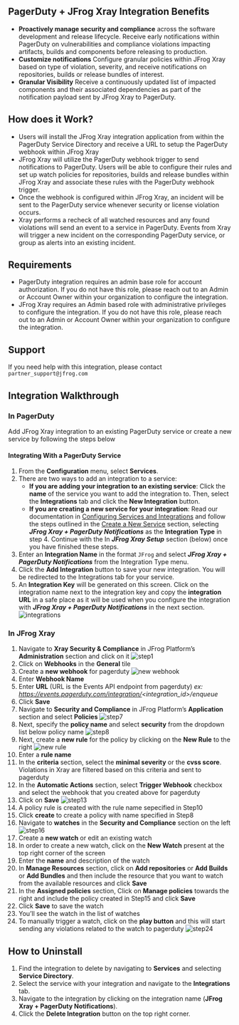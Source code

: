 ## PagerDuty + JFrog Xray Integration Benefits
* **Proactively manage security and compliance** across the software development and release lifecycle.  Receive early notifications within PagerDuty on vulnerabilities and compliance violations impacting artifacts, builds and components before releasing to production.      
* **Customize notifications** Configure granular policies within JFrog Xray based on type of violation, severity, and receive notifications on repositories, builds or release bundles of interest.
* **Granular Visibility** Receive a continuously updated list of impacted components and their associated dependencies as part of the notification payload sent by JFrog Xray to PagerDuty.  

## How does it Work?
* Users will install the JFrog Xray integration application from within the PagerDuty Service Directory and receive a URL to setup the PagerDuty webhook within JFrog Xray
* JFrog Xray will utilize the PagerDuty webhook trigger to send notifications to PagerDuty.  Users will be able to configure their rules and set up watch policies for repositories, builds and release bundles within JFrog Xray and associate these rules with the PagerDuty webhook trigger. 
* Once the webhook is configured within JFrog Xray, an incident will be sent to the PagerDuty service whenever security or license violation occurs.
* Xray performs a recheck of all watched resources and any found violations will send an event to a service in PagerDuty. Events from Xray will trigger a new incident on the corresponding PagerDuty service, or group as alerts into an existing incident.

## Requirements
* PagerDuty integration requires an admin base role for account authorization. If you do not have this role, please reach out to an Admin or Account Owner within your organization to configure the integration.
* JFrog Xray requires an Admin based role with administrative privileges to configure the integration.  If you do not have this role, please reach out to an Admin or Account Owner within your organization to configure the integration.

## Support
If you need help with this integration, please contact `partner_support@jfrog.com`

## Integration Walkthrough
### In PagerDuty
Add JFrog Xray integration to an existing PagerDuty service or create a new service by following the steps below

#### Integrating With a PagerDuty Service
1. From the **Configuration** menu, select **Services**.
2. There are two ways to add an integration to a service:
   * **If you are adding your integration to an existing service**: Click the **name** of the service you want to add the integration to. Then, select the **Integrations** tab and click the **New Integration** button.
   * **If you are creating a new service for your integration**: Read our documentation in [Configuring Services and Integrations](https://support.pagerduty.com/docs/services-and-integrations#section-configuring-services-and-integrations) and follow the steps outlined in the [Create a New Service](https://support.pagerduty.com/docs/services-and-integrations#section-create-a-new-service) section, selecting ***JFrog Xray + PagerDuty Notifications*** as the **Integration Type** in step 4. Continue with the In  ***JFrog Xray Setup***  section (below) once you have finished these steps.
3. Enter an **Integration Name** in the format `JFrog` and select  ***JFrog Xray + PagerDuty Notifications***  from the Integration Type menu.
4. Click the **Add Integration** button to save your new integration. You will be redirected to the Integrations tab for your service.
5. An **Integration Key** will be generated on this screen. Click on the integration name next to the integration key and copy the **integration URL** in a safe place as it will be used when you configure the integration with  ***JFrog Xray + PagerDuty Notifications***  in the next section.
![integrations](https://github.com/narayanss-jf/partner-integrations/blob/main/PagerDuty/Xray/SecurityIncidents/integration.png)

### In JFrog Xray
1. Navigate to **Xray Security & Compliance** in JFrog Platform’s **Administration** section and click on it
![step1](https://github.com/narayanss-jf/partner-integrations/blob/main/PagerDuty/Xray/SecurityIncidents/step1.png)
2. Click on **Webhooks** in the **General** tile
3. Create a **new webhook** for pagerduty
![new webhook](https://github.com/narayanss-jf/partner-integrations/blob/main/PagerDuty/Xray/SecurityIncidents/new_webhook.png)
4. Enter **Webhook Name**
5. Enter **URL** (URL is the Events API endpoint from pagerduty) _ex: https://events.pagerduty.com/integration/<integration_id>/enqueue_
6. Click **Save**
7. Navigate to **Security and Compliance** in JFrog Platform’s **Application** section and select **Policies**
![step7](https://github.com/narayanss-jf/partner-integrations/blob/main/PagerDuty/Xray/SecurityIncidents/step7.png)
8. Next, specify the **policy name** and select **security** from the dropdown list below policy name
![step8](https://github.com/narayanss-jf/partner-integrations/blob/main/PagerDuty/Xray/SecurityIncidents/step8.png)
9. Next, create a **new rule** for the policy by clicking on the **New Rule** to the right
![new rule](https://github.com/narayanss-jf/partner-integrations/blob/main/PagerDuty/Xray/SecurityIncidents/new_rule.png)
10. Enter a **rule name**
11. In the **criteria** section, select the **minimal severity** or the **cvss score**. Violations in Xray are filtered based on this criteria and sent to pagerduty
12. In the **Automatic Actions** section, select **Trigger Webhook** checkbox and select the webhook that you created above for pagerduty
13. Click on **Save**
![step13](https://github.com/narayanss-jf/partner-integrations/blob/main/PagerDuty/Xray/SecurityIncidents/step13.png)
14. A policy rule is created with the rule name sepecified in Step10
15. Click **create** to create a policy with name specified in Step8
16. Navigate to **watches** in the **Security and Compliance** section on the left
![step16](https://github.com/narayanss-jf/partner-integrations/blob/main/PagerDuty/Xray/SecurityIncidents/step16.png)
17. Create a **new watch** or edit an existing watch
18. In order to create a new watch, click on the **New Watch** present at the top right corner of the screen
19. Enter the **name** and description of the watch
20. In **Manage Resources** section, click on **Add repositories** or **Add Builds** or **Add Bundles** and then include the resource that you want to watch from the available resources and click **Save**
21. In the **Assigned policies** section, Click on **Manage policies** towards the right and include the policy created in Step15 and click **Save**
22. Click **Save** to save the watch
23. You’ll see the watch in the list of watches
24. To manually trigger a watch, click on the **play button** and this will start sending any violations related to the watch to pagerduty
![step24](https://github.com/narayanss-jf/partner-integrations/blob/main/PagerDuty/Xray/SecurityIncidents/step24.png)

## How to Uninstall
1. Find the integration to delete by navigating to **Services** and selecting **Service Directory**.
2. Select the service with your integration and navigate to the **Integrations** tab.
3. Navigate to the integration by clicking on the integration name (**JFrog Xray + PagerDuty Notifications**).
4. Click the **Delete Integration** button on the top right corner.
